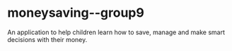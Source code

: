 # moneysaving--group9
An application to help children learn how to save, manage and make smart decisions with their money.
